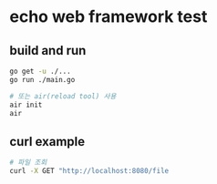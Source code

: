 # echo web framework test

## build and run

```bash
go get -u ./...
go run ./main.go

# 또는 air(reload tool) 사용
air init
air
```

## curl example

```bash
# 파일 조회
curl -X GET "http://localhost:8080/file

```
